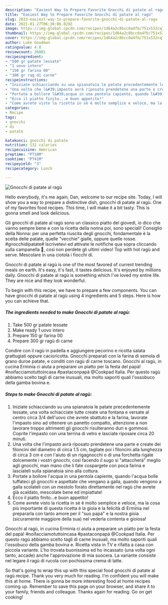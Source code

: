 ```yaml
---
description: "Easiest Way to Prepare Favorite Gnocchi di patate al ragù"
title: "Easiest Way to Prepare Favorite Gnocchi di patate al ragù"
slug: 2033-easiest-way-to-prepare-favorite-gnocchi-di-patate-al-ragu
date: 2021-01-27T06:30:06.029Z
image: https://img-global.cpcdn.com/recipes/1d64a2c8bcc0a4fb/751x532cq70/gnocchi-di-patate-al-ragu-recipe-main-photo.jpg
thumbnail: https://img-global.cpcdn.com/recipes/1d64a2c8bcc0a4fb/751x532cq70/gnocchi-di-patate-al-ragu-recipe-main-photo.jpg
cover: https://img-global.cpcdn.com/recipes/1d64a2c8bcc0a4fb/751x532cq70/gnocchi-di-patate-al-ragu-recipe-main-photo.jpg
author: Luke Goodman
ratingvalue: 4.8
reviewcount: 26881
recipeingredient:
- "500 gr patate lessate"
- "1 uovo intero"
- "150 gr farina 00"
- "300 gr rag di carne"
recipeinstructions:
- "Iniziate schiacciando su una spianatoia le patate precedentemente lessate, una volta schiacciate tutte create una fontana e versate al centro circa 3/4 dell&#39;uovo che avrete sbattuto e la farina, lavorate l&#39;impasto sino ad ottenere un panetto compatto, attenzione a non lavorare troppo altrimenti gli gnocchi risulteranno duri e gommosi. Coprite l&#39;impasto con una terrina di vetro e lasciate riposare circa 20 minuti."
- "Una volta che l&#39;impasto avrà riposato prendetene una parte e create dei filoncini del diametro di circa 1.5 cm, tagliate poi i filoncini alla lunghezza di circa 3 cm e con l&#39;aiuto di un rigagnocchi o di una forchetta rigate dolcemente i vostri gnocchi, così facendo il sugo si &#34;attaccherà&#34; meglio agli gnocchi, man mano che li fate cospargete con poca farina e lasciateli sulla spianatoia sino alla cottura."
- "Portate a bollore l&#39;acqua in una pentola capiente, quando l&#39;acqua bolle tuffateci gli gnocchi e aspettate che vengano a galla, quando vengono a galla scolateli con un mestolo forato direttamente nel ragù che avrete già scaldato, mescolate bene ed impiattate!"
- "Ecco il piatto finito...e buon appetito!"
- "Come avrete visto la ricetta in sè è molto semplice e veloce, ma la cosa più importante di questa ricetta è la gioia e la felicità di Erminia nel prepararla con tanto amore per il &#34;suo papà&#34; e la nostra gioia (sicuramente maggiore della sua) nel vederla contenta e gioiosa!"
categories:
- Recipe
tags:
- gnocchi
- di
- patate

katakunci: gnocchi di patate 
nutrition: 131 calories
recipecuisine: American
preptime: "PT18M"
cooktime: "PT41M"
recipeyield: "3"
recipecategory: Lunch

---
```



![Gnocchi di patate al ragù](https://img-global.cpcdn.com/recipes/1d64a2c8bcc0a4fb/751x532cq70/gnocchi-di-patate-al-ragu-recipe-main-photo.jpg)

Hello everybody, it's me again, Dan, welcome to our recipe site. Today, I will show you a way to prepare a distinctive dish, gnocchi di patate al ragù. One of my favorites food recipes. This time, I will make it a bit tasty. This is gonna smell and look delicious.

Gli gnocchi di patate al ragù sono un classico piatto del giovedì, io dico che vanno sempre bene e con la ricetta della nonna poi, sono speciali! Consiglio della Nonna: per una perfetta riuscita degli gnocchi, fondamentale è la scelta delle patate, quelle &#34;vecchie&#34; gialle, oppure quelle rosse. #gnocchidipatate# Iscrivetevi ed attivate le notifiche qua sopra cliccando sulla campanella 🔔, così non perdete gli ultimi video! Top with hot ragù and serve. Mescolare in una ciotola i fiocchi di.

Gnocchi di patate al ragù is one of the most favored of current trending meals on earth. It's easy, it's fast, it tastes delicious. It's enjoyed by millions daily. Gnocchi di patate al ragù is something which I've loved my entire life. They are nice and they look wonderful.


To begin with this recipe, we have to prepare a few components. You can have gnocchi di patate al ragù using 4 ingredients and 5 steps. Here is how you can achieve that.

<!--inarticleads1-->

##### The ingredients needed to make Gnocchi di patate al ragù:

1. Take 500 gr patate lessate
1. Make ready 1 uovo intero
1. Prepare 150 gr farina 00
1. Prepare 300 gr ragù di carne


Condire con il ragù in padella e aggiungere pecorino e ricotta salata grattugiati oppure cacioricotta. Gnocchi preparati con la farina di semola di grano duroe patate, e conditi con ragù di carne toscano. Gnocchi al ragù, in cucina Erminia ci aiuta a preparare un piatto per la festa del papà! #noifacciamotuttoincasa #pastaconpapà @Cookpad Italia. Per questo ragù abbiamo scelto tagli di carne inusuali, ma molto saporiti quali l&#39;ossobuco della gamba bovina e. 

<!--inarticleads2-->

##### Steps to make Gnocchi di patate al ragù:

1. Iniziate schiacciando su una spianatoia le patate precedentemente lessate, una volta schiacciate tutte create una fontana e versate al centro circa 3/4 dell&#39;uovo che avrete sbattuto e la farina, lavorate l&#39;impasto sino ad ottenere un panetto compatto, attenzione a non lavorare troppo altrimenti gli gnocchi risulteranno duri e gommosi. Coprite l&#39;impasto con una terrina di vetro e lasciate riposare circa 20 minuti.
1. Una volta che l&#39;impasto avrà riposato prendetene una parte e create dei filoncini del diametro di circa 1.5 cm, tagliate poi i filoncini alla lunghezza di circa 3 cm e con l&#39;aiuto di un rigagnocchi o di una forchetta rigate dolcemente i vostri gnocchi, così facendo il sugo si &#34;attaccherà&#34; meglio agli gnocchi, man mano che li fate cospargete con poca farina e lasciateli sulla spianatoia sino alla cottura.
1. Portate a bollore l&#39;acqua in una pentola capiente, quando l&#39;acqua bolle tuffateci gli gnocchi e aspettate che vengano a galla, quando vengono a galla scolateli con un mestolo forato direttamente nel ragù che avrete già scaldato, mescolate bene ed impiattate!
1. Ecco il piatto finito...e buon appetito!
1. Come avrete visto la ricetta in sè è molto semplice e veloce, ma la cosa più importante di questa ricetta è la gioia e la felicità di Erminia nel prepararla con tanto amore per il &#34;suo papà&#34; e la nostra gioia (sicuramente maggiore della sua) nel vederla contenta e gioiosa!


Gnocchi al ragù, in cucina Erminia ci aiuta a preparare un piatto per la festa del papà! #noifacciamotuttoincasa #pastaconpapà @Cookpad Italia. Per questo ragù abbiamo scelto tagli di carne inusuali, ma molto saporiti quali l&#39;ossobuco della gamba bovina e. Ricetta vista in TV e rifatta a casa con piccola variante. L&#39;ho trovata buonissima ed ho incassato (una volta ogni tanto, accade) anche l&#39;approvazione di mia suocera. La variante consiste nel legare il ragù di rucola con pochissima crema di latte. 

So that's going to wrap this up with this special food gnocchi di patate al ragù recipe. Thank you very much for reading. I'm confident you will make this at home. There is gonna be more interesting food at home recipes coming up. Remember to save this page on your browser, and share it to your family, friends and colleague. Thanks again for reading. Go on get cooking!
